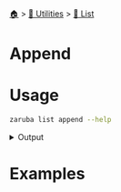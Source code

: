 <!--startTocHeader-->
[🏠](../../README.md) > [🔧 Utilities](../README.md) > [🧺 List](README.md)
# Append
<!--endTocHeader-->

# Usage

<!--startCode-->
```bash
zaruba list append --help
```
 
<details>
<summary>Output</summary>
 
```````
Append new values to jsonList

Usage:
  zaruba list append <jsonList> <newValues...> [flags]

Flags:
  -h, --help   help for append
```````
</details>
<!--endCode-->

# Examples


<!--startTocSubTopic-->
<!--endTocSubTopic-->